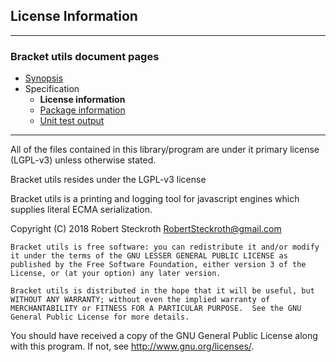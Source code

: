 ## License Information

---
### Bracket utils document pages
* [Synopsis](https://github.com/restarian/bracket_utils/blob/master/docs/synopsis.md)
* Specification
  * **License information**
  * [Package information](https://github.com/restarian/bracket_utils/blob/master/docs/specification/package_information.md)
  * [Unit test output](https://github.com/restarian/bracket_utils/blob/master/docs/specification/unit_test_output.md)

---

All of the files contained in this library/program are under it primary license (LGPL-v3) unless otherwise stated.

 Bracket utils resides under the LGPL-v3 license

 Bracket utils is a printing and logging tool for javascript engines which supplies literal ECMA serialization.

 Copyright (C) 2018 Robert Steckroth [<RobertSteckroth@gmail.com>](mailto:RobertSteckroth@gmail.com)

	Bracket utils is free software: you can redistribute it and/or modify it under the terms of the GNU LESSER GENERAL PUBLIC LICENSE as published by the Free Software Foundation, either version 3 of the License, or (at your option) any later version.

	Bracket utils is distributed in the hope that it will be useful, but WITHOUT ANY WARRANTY; without even the implied warranty of MERCHANTABILITY or FITNESS FOR A PARTICULAR PURPOSE.  See the GNU General Public License for more details.  

You should have received a copy of the GNU General Public License along with this program.  If not, see <http://www.gnu.org/licenses/>.

